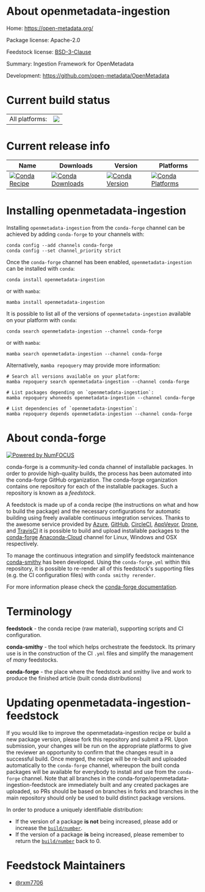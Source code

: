 About openmetadata-ingestion
============================

Home: https://open-metadata.org/

Package license: Apache-2.0

Feedstock license: [BSD-3-Clause](https://github.com/conda-forge/openmetadata-ingestion-feedstock/blob/main/LICENSE.txt)

Summary: Ingestion Framework for OpenMetadata

Development: https://github.com/open-metadata/OpenMetadata

Current build status
====================


<table><tr><td>All platforms:</td>
    <td>
      <a href="https://dev.azure.com/conda-forge/feedstock-builds/_build/latest?definitionId=18333&branchName=main">
        <img src="https://dev.azure.com/conda-forge/feedstock-builds/_apis/build/status/openmetadata-ingestion-feedstock?branchName=main">
      </a>
    </td>
  </tr>
</table>

Current release info
====================

| Name | Downloads | Version | Platforms |
| --- | --- | --- | --- |
| [![Conda Recipe](https://img.shields.io/badge/recipe-openmetadata--ingestion-green.svg)](https://anaconda.org/conda-forge/openmetadata-ingestion) | [![Conda Downloads](https://img.shields.io/conda/dn/conda-forge/openmetadata-ingestion.svg)](https://anaconda.org/conda-forge/openmetadata-ingestion) | [![Conda Version](https://img.shields.io/conda/vn/conda-forge/openmetadata-ingestion.svg)](https://anaconda.org/conda-forge/openmetadata-ingestion) | [![Conda Platforms](https://img.shields.io/conda/pn/conda-forge/openmetadata-ingestion.svg)](https://anaconda.org/conda-forge/openmetadata-ingestion) |

Installing openmetadata-ingestion
=================================

Installing `openmetadata-ingestion` from the `conda-forge` channel can be achieved by adding `conda-forge` to your channels with:

```
conda config --add channels conda-forge
conda config --set channel_priority strict
```

Once the `conda-forge` channel has been enabled, `openmetadata-ingestion` can be installed with `conda`:

```
conda install openmetadata-ingestion
```

or with `mamba`:

```
mamba install openmetadata-ingestion
```

It is possible to list all of the versions of `openmetadata-ingestion` available on your platform with `conda`:

```
conda search openmetadata-ingestion --channel conda-forge
```

or with `mamba`:

```
mamba search openmetadata-ingestion --channel conda-forge
```

Alternatively, `mamba repoquery` may provide more information:

```
# Search all versions available on your platform:
mamba repoquery search openmetadata-ingestion --channel conda-forge

# List packages depending on `openmetadata-ingestion`:
mamba repoquery whoneeds openmetadata-ingestion --channel conda-forge

# List dependencies of `openmetadata-ingestion`:
mamba repoquery depends openmetadata-ingestion --channel conda-forge
```


About conda-forge
=================

[![Powered by
NumFOCUS](https://img.shields.io/badge/powered%20by-NumFOCUS-orange.svg?style=flat&colorA=E1523D&colorB=007D8A)](https://numfocus.org)

conda-forge is a community-led conda channel of installable packages.
In order to provide high-quality builds, the process has been automated into the
conda-forge GitHub organization. The conda-forge organization contains one repository
for each of the installable packages. Such a repository is known as a *feedstock*.

A feedstock is made up of a conda recipe (the instructions on what and how to build
the package) and the necessary configurations for automatic building using freely
available continuous integration services. Thanks to the awesome service provided by
[Azure](https://azure.microsoft.com/en-us/services/devops/), [GitHub](https://github.com/),
[CircleCI](https://circleci.com/), [AppVeyor](https://www.appveyor.com/),
[Drone](https://cloud.drone.io/welcome), and [TravisCI](https://travis-ci.com/)
it is possible to build and upload installable packages to the
[conda-forge](https://anaconda.org/conda-forge) [Anaconda-Cloud](https://anaconda.org/)
channel for Linux, Windows and OSX respectively.

To manage the continuous integration and simplify feedstock maintenance
[conda-smithy](https://github.com/conda-forge/conda-smithy) has been developed.
Using the ``conda-forge.yml`` within this repository, it is possible to re-render all of
this feedstock's supporting files (e.g. the CI configuration files) with ``conda smithy rerender``.

For more information please check the [conda-forge documentation](https://conda-forge.org/docs/).

Terminology
===========

**feedstock** - the conda recipe (raw material), supporting scripts and CI configuration.

**conda-smithy** - the tool which helps orchestrate the feedstock.
                   Its primary use is in the construction of the CI ``.yml`` files
                   and simplify the management of *many* feedstocks.

**conda-forge** - the place where the feedstock and smithy live and work to
                  produce the finished article (built conda distributions)


Updating openmetadata-ingestion-feedstock
=========================================

If you would like to improve the openmetadata-ingestion recipe or build a new
package version, please fork this repository and submit a PR. Upon submission,
your changes will be run on the appropriate platforms to give the reviewer an
opportunity to confirm that the changes result in a successful build. Once
merged, the recipe will be re-built and uploaded automatically to the
`conda-forge` channel, whereupon the built conda packages will be available for
everybody to install and use from the `conda-forge` channel.
Note that all branches in the conda-forge/openmetadata-ingestion-feedstock are
immediately built and any created packages are uploaded, so PRs should be based
on branches in forks and branches in the main repository should only be used to
build distinct package versions.

In order to produce a uniquely identifiable distribution:
 * If the version of a package **is not** being increased, please add or increase
   the [``build/number``](https://docs.conda.io/projects/conda-build/en/latest/resources/define-metadata.html#build-number-and-string).
 * If the version of a package **is** being increased, please remember to return
   the [``build/number``](https://docs.conda.io/projects/conda-build/en/latest/resources/define-metadata.html#build-number-and-string)
   back to 0.

Feedstock Maintainers
=====================

* [@rxm7706](https://github.com/rxm7706/)


<!-- dummy commit to enable rerendering -->

